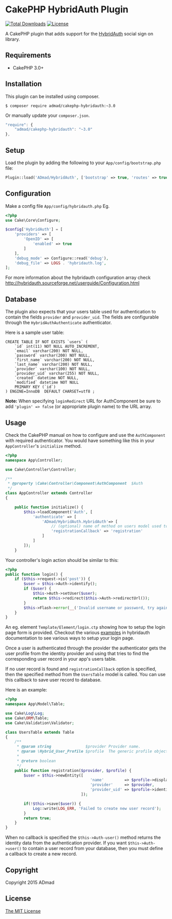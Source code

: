CakePHP HybridAuth Plugin
=========================

[![Total Downloads](https://poser.pugx.org/admad/cakephp-hybridauth/downloads.svg)](https://packagist.org/packages/admad/cakephp-hybridauth.png)
[![License](https://poser.pugx.org/admad/cakephp-hybridauth/license.svg)](https://packagist.org/packages/admad/cakephp-hybridauth)

A CakePHP plugin that adds support for the [HybridAuth](http://hybridauth.sourceforge.net/) social sign on library.

Requirements
------------

* CakePHP 3.0+

Installation
------------

This plugin can be installed using composer.

```
$ composer require admad/cakephp-hybridauth:~3.0
```

Or manually update your `composer.json`.

```JavaScript
"require": {
    "admad/cakephp-hybridauth": "~3.0"
},
```

Setup
-----

Load the plugin by adding the following to your `App/config/bootstrap.php` file:

```PHP
Plugin::load('ADmad/HybridAuth', ['bootstrap' => true, 'routes' => true]);
```

Configuration
-------------

Make a config file `App/config/hybridauth.php`
Eg.

```PHP
<?php
use Cake\Core\Configure;

$config['HybridAuth'] = [
    'providers' => [
        'OpenID' => [
            'enabled' => true
        ]
    ],
    'debug_mode' => Configure::read('debug'),
    'debug_file' => LOGS . 'hybridauth.log',
];
```

For more information about the hybridauth configuration array check
http://hybridauth.sourceforge.net/userguide/Configuration.html

Database
--------

The plugin also expects that your users table used for authentication to contain
the fields `provider` and `provider_uid`. The fields are configurable through the
`HybridAuthAuthenticate` authenticator.

Here is a sample user table:

```MySQL
CREATE TABLE IF NOT EXISTS `users` (
    `id` int(11) NOT NULL AUTO_INCREMENT,
    `email` varchar(200) NOT NULL,
    `password` varchar(200) NOT NULL,
    `first_name` varchar(200) NOT NULL,
    `last_name` varchar(200) NOT NULL,
    `provider` varchar(100) NOT NULL,
    `provider_uid` varchar(255) NOT NULL,
    `created` datetime NOT NULL,
    `modified` datetime NOT NULL
    PRIMARY KEY (`id`)
) ENGINE=InnoDB  DEFAULT CHARSET=utf8 ;
```

__Note:__ When specifying `loginRedirect` URL for AuthComponent be sure to add
`'plugin' => false` (or appropriate plugin name) to the URL array.

Usage
-----
Check the CakePHP manual on how to configure and use the `AuthComponent` with
required authenticator. You would have something like this in your `AppController`'s `initialize` method.

```PHP
<?php
namespace App\Controller;

use Cake\Controller\Controller;

/**
 * @property \Cake\Controller\Component\AuthComponent  $Auth
 */
class AppController extends Controller
{

    public function initialize() {
        $this->loadComponent('Auth', [
            'authenticate' => [
                'ADmad/HybridAuth.HybridAuth'=> [
                    // (optional) name of method on users model used to create new records.
                    'registrationCallback' => 'registration' 
                ]
            ]
        ]);
    }
```        

Your controller's login action should be similar to this:

```PHP
<?php
public function login() {
    if ($this->request->is('post')) {
        $user = $this->Auth->identify();
        if ($user) {
            $this->Auth->setUser($user);
            return $this->redirect($this->Auth->redirectUrl());
        }
        $this->Flash->error(__('Invalid username or password, try again'));
    }
}
```	

An eg. element `Template/Element/login.ctp` showing how to setup the login page
form is provided. Checkout the various
[examples](http://hybridauth.sourceforge.net/userguide/Examples_and_Demos.html)
in hybridauth documentation to see various ways to setup your login page.

Once a user is authenticated through the provider the authenticator gets the user
profile from the identity provider and using that tries to find the corresponding
user record in your app's users table.

If no user record is found and `registrationCallback` option is specified, then 
the specified method from the `UsersTable` model is called. You can use this callback to
save user record to database.

Here is an example:

```PHP
<?php
namespace App\Model\Table;

use Cake\Log\Log;
use Cake\ORM\Table;
use Cake\Validation\Validator;

class UsersTable extends Table
{
    /**
     * @param string               $provider Provider name.
     * @param \Hybrid_User_Profile $profile  The generic profile object.
     *
     * @return boolean
     */
    public function registration($provider, $profile) {
        $user = $this->newEntity([
                                     'name'         => $profile->displayName,
                                     'provider'     => $provider,
                                     'provider_uid' => $profile->identifier
                                 ]);

        if(!$this->save($user)) {
            Log::write(LOG_ERR, 'Failed to create new user record');
        }
        return true;
    }
}
```

When no callback is specified the `$this->Auth-user()` method returns the identity data from the authentication provider.
If you want `$this->Auth->user()` to contain a user record from your database, then you must define a callback to create
a new record.

Copyright
---------

Copyright 2015 ADmad

License
-------

[The MIT License](http://opensource.org/licenses/mit-license.php)
